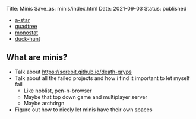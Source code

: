 Title: Minis
Save_as: minis/index.html
Date: 2021-09-03
Status: published

- [a-star](/minis/a-star/dynamic.html)
- [quadtree](/minis/quadtree/dynamic.html)
- [monostat](/minis/monostat/index.html)
- [duck-hunt](/minis/kaczki/index.html)

## What are minis?

- Talk about <https://sorebit.github.io/death-gryps>
- Talk about all the failed projects and how i find it important to let myself fail
	- Like noblist, pen-n-browser
	- Maybe that top down game and multiplayer server
	- Maybe archdrgn
- Figure out how to nicely let minis have their own spaces